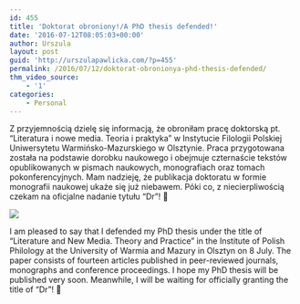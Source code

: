 ```yaml
---
id: 455
title: 'Doktorat obroniony!/A PhD thesis defended!'
date: '2016-07-12T08:05:03+00:00'
author: Urszula
layout: post
guid: 'http://urszulapawlicka.com/?p=455'
permalink: /2016/07/12/doktorat-obronionya-phd-thesis-defended/
thm_video_source:
    - '1'
categories:
    - Personal
---
```


Z przyjemnością dzielę się informacją, że obroniłam pracę doktorską pt. “Literatura i nowe media. Teoria i praktyka” w Instytucie Filologii Polskiej Uniwersytetu Warmińsko-Mazurskiego w Olsztynie. Praca przygotowana została na podstawie dorobku naukowego i obejmuje czternaście tekstów opublikowanych w pismach naukowych, monografiach oraz tomach pokonferencyjnych. Mam nadzieję, że publikacja doktoratu w formie monografii naukowej ukaże się już niebawem. Póki co, z niecierpliwością czekam na oficjalne nadanie tytułu “Dr”! 🙂

![](http://i.imgur.com/gySoh8d.jpg)

I am pleased to say that I defended my PhD thesis under the title of “Literature and New Media. Theory and Practice” in the Institute of Polish Philology at the University of Warmia and Mazury in Olsztyn on 8 July. The paper consists of fourteen articles published in peer-reviewed journals, monographs and conference proceedings. I hope my PhD thesis will be published very soon. Meanwhile, I will be waiting for officially granting the title of “Dr”! 🙂
